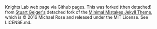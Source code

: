 Knights Lab web page via Github pages. This was forked (then detached) from [Stuart Geiger's](https://github.com/staeiou) detached fork of the [Minimal Mistakes Jekyll Theme](https://mmistakes.github.io/minimal-mistakes/), which is © 2016 Michael Rose and released under the MIT License. See LICENSE.md.

